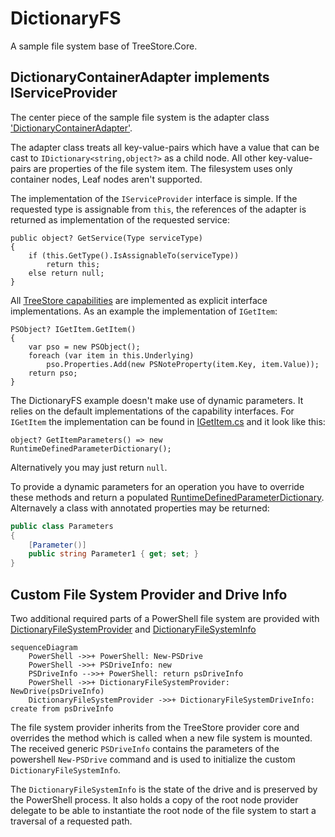 ﻿# DictionaryFS

A sample file system base of TreeStore.Core.

## DictionaryContainerAdapter implements IServiceProvider

The center piece of the sample file system is the adapter class ['DictionaryContainerAdapter'](Nodes/DictionaryContainerAdapter.cs).

The adapter class treats all key-value-pairs which have a value that can be cast to ```IDictionary<string,object?>``` as a child node.
All other key-value-pairs are properties of the file system item.
The filesystem uses only container nodes, Leaf nodes aren't supported.

The implementation of the `IServiceProvider` interface is simple.
If the requested type is assignable from `this`, the references of the adapter is returned as implementation of the requested service:

```Csharp
public object? GetService(Type serviceType)
{
    if (this.GetType().IsAssignableTo(serviceType))
        return this;
    else return null;
}
```

All [TreeStore capabilities](../PowerShellFilesystemProviderBase/Capabilities/readme.md) are implemented as explicit interface implementations.
As an example the implementation of `IGetItem`:

```Csharp
PSObject? IGetItem.GetItem()
{
    var pso = new PSObject();
    foreach (var item in this.Underlying)
        pso.Properties.Add(new PSNoteProperty(item.Key, item.Value));
    return pso;
}
```

The DictionaryFS example doesn't make use of dynamic parameters. 
It relies on the default implementations of the capability interfaces. For `IGetItem` the implementation can be found in [IGetItem.cs](../PowerShellFilesystemProviderBase/Capabilities/IGetItem.cs) and it look like this:

```Csharp
object? GetItemParameters() => new RuntimeDefinedParameterDictionary();
```

Alternatively you may just return `null`.

To provide a dynamic parameters for an operation you have to override these methods and return a populated [RuntimeDefinedParameterDictionary](https://docs.microsoft.com/en-us/dotnet/api/system.management.automation.runtimedefinedparameterdictionary). Alternavely a class with annotated properties may be returned:

```csharp
public class Parameters 
{
    [Parameter()]
    public string Parameter1 { get; set; }
}
```

## Custom File System Provider and Drive Info

Two additional required parts of a PowerShell file system are provided with [DictionaryFileSystemProvider](./DictionaryFilesystemProvider.cs) and [DictionaryFileSystemInfo](./DictionaryFileSystemDriveInfo.cs)

```mermaid
sequenceDiagram
    PowerShell ->>+ PowerShell: New-PSDrive
    PowerShell ->>+ PSDriveInfo: new
    PSDriveInfo -->>+ PowerShell: return psDriveInfo
    PowerShell ->>+ DictionaryFileSystemProvider: NewDrive(psDriveInfo)
    DictionaryFileSystemProvider ->>+ DictionaryFileSystemDriveInfo: create from psDriveInfo

```

The file system provider inherits from the TreeStore provider core and overrides the method which is called when a new file system is mounted.
The received generic `PSDriveInfo` contains the parameters of the powershell `New-PSDrive` command and is used to initialize the custom `DictionaryFileSystemInfo`.

The `DictionaryFileSystemInfo` is the state of the drive and is preserved by the PowerShell process.
It also holds a copy of the root node provider delegate to be able to instantiate the root node of the file system to start a traversal of a requested path.
